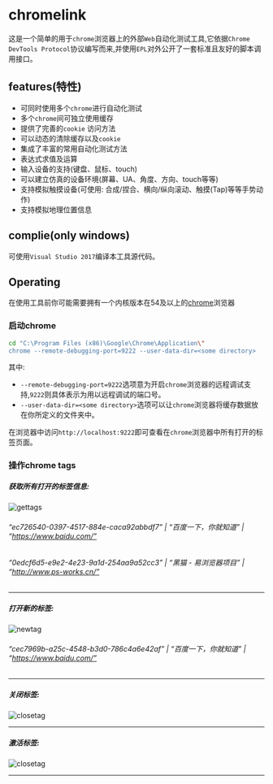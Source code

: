 chromelink
========================================

这是一个简单的用于`chrome`浏览器上的外部`Web`自动化测试工具,它依据`Chrome DevTools Protocol`协议编写而来,并使用`EPL`对外公开了一套标准且友好的脚本调用接口。

features(特性)
-------------------------

* 可同时使用多个`chrome`进行自动化测试
* 多个`chrome`间可独立使用缓存
* 提供了完善的`cookie` 访问方法
* 可以动态的清除缓存以及`cookie`
* 集成了丰富的常用自动化测试方法
* 表达式求值及运算
* 输入设备的支持(键盘、鼠标、touch)
* 可以建立仿真的设备环境(屏幕、UA、角度、方向、touch等等)
* 支持模拟触摸设备(可使用: 合成/捏合、横向/纵向滚动、触摸(Tap)等等手势动作)
* 支持模拟地理位置信息

complie(only windows)
-------------------------

可使用`Visual Studio 2017`编译本工具源代码。

Operating
-------------------------

在使用工具前你可能需要拥有一个内核版本在54及以上的[chrome](https://www.google.cn/chrome/)浏览器

### 启动chrome

```Bash
cd "C:\Program Files (x86)\Google\Chrome\Application\"
chrome --remote-debugging-port=9222 --user-data-dir=<some directory>
```

其中:
* `--remote-debugging-port=9222`选项意为开启`chrome`浏览器的远程调试支持,`9222`则具体表示为用以远程调试的端口号。
* `--user-data-dir=<some directory>`选项可以让`chrome`浏览器将缓存数据放在你所定义的文件夹中。

在浏览器中访问`http://localhost:9222`即可查看在`chrome`浏览器中所有打开的标签页面。

### 操作chrome tags

##### 获取所有打开的标签信息:


![gettags](http://www.ps-works.cn/chromelink/doc/img/gettags.png "获取标签")

###### “ec726540-0397-4517-884e-caca92abbdf7” | “百度一下，你就知道” | “https://www.baidu.com/”
###### “0edcf6d5-e9e2-4e23-9a1d-254aa9a52cc3” | “黑猫 - 易浏览器项目” | “http://www.ps-works.cn/”

-------------------------------------------

##### 打开新的标签:

![newtag](http://www.ps-works.cn/chromelink/doc/img/newtag.png "打开标签")

###### “cec7969b-a25c-4548-b3d0-786c4a6e42af” | “百度一下，你就知道” | “https://www.baidu.com/”

---------------------------------------------

##### 关闭标签:

![closetag](http://www.ps-works.cn/chromelink/doc/img/closetag.png "关闭标签")

-----------------------------------------------

##### 激活标签:

![closetag](http://www.ps-works.cn/chromelink/doc/img/activetag.png "激活标签")

------------------------------------------------

